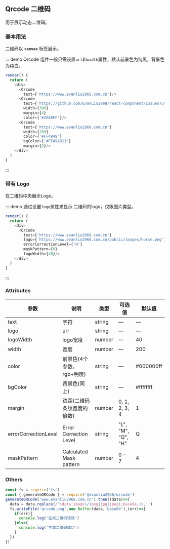## Qrcode 二维码

用于展示动态二维码。

### 基本用法

二维码以 **`canvas`** 标签展示。

::: demo Qrcode 组件一般只需设置`url`和`width`属性，默认前景色为纯黑，背景色为纯白。
```js
render() {
  return (
    <div>
      <Qrcode 
        text={'https://www.evanliu2968.com.cn'}/>
      <Qrcode 
        text={'https://github.com/EvanLiu2968/react-component/issues?utf8=%E2%9C%93&q=is%3Aopen'}
        width={300}
        margin={4}
        color={'#20A0FF'}/>
      <Qrcode 
        text={'https://www.evanliu2968.com.cn'}
        width={200}
        color={'#FF4949'}
        bgColor={'#FF494911'}
        margin={3}/>
    </div>
  )
}
```
:::

### 带有 Logo

在二维码中央展示Logo。

::: demo 通过设置`logo`属性来显示 二维码的logo，仅限图片类型。
```js
render() {
  return (
    <div>
      <Qrcode 
        text={'https://www.evanliu2968.com.cn'}
        logo={'https://www.evanliu2968.com.cn/public/images/horse.png'}
        errorCorrectionLevel={'H'}
        maskPattern={0}
        logoWidth={40}/>
    </div>
  )
}
```
:::



### Attributes
| 参数      | 说明          | 类型      | 可选值                           | 默认值  |
|---------- |-------------- |---------- |--------------------------------  |-------- |
| text | 字符 | string | — | — |
| logo | url | string | — | — |
| logoWidth | logo宽度 | number | — | 40 |
| width | 宽度 | number | — | 200 |
| color | 前景色(4个参数，rgb+明度) | string | — | #000000ff |
| bgColor | 背景色(同上) | string | — | #ffffffff |
| margin | 边距(二维码条纹宽度的倍数) | number | 0, 1, 2, 3, 4 | 1 |
| errorCorrectionLevel | Error Correction Level | string | "L", "M", "Q", "H" | Q |
| maskPattern | Calculated Mask pattern | number | 0 - 7 | 4 |

### Others
```js
const fs = require('fs')
const { generateQRCode } = require('@evanliu2968/qrcode')
generateQRCode('www.evanliu2968.com.cn').then((data)=>{
  data = data.replace(/^(data:image\/(png|jpg|jpeg);base64,)/,'')
  fs.writeFile('qrcode.png',new Buffer(data,'base64'),(err)=>{
    if(err){
      console.log('生成二维码错误')
    }else{
      console.log('生成二维码成功')
    }
  })
})
```